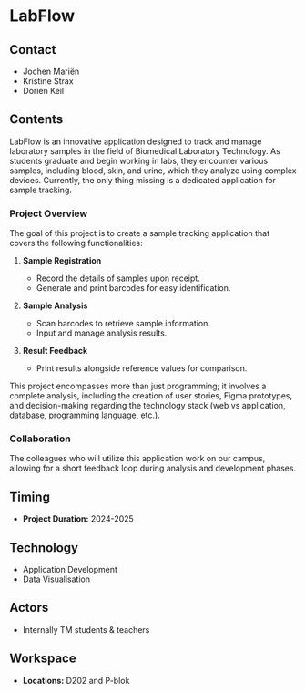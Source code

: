 # LabFlow

## Contact
- Jochen Mariën
- Kristine Strax
- Dorien Keil

## Contents
LabFlow is an innovative application designed to track and manage laboratory samples in the field of Biomedical Laboratory Technology. As students graduate and begin working in labs, they encounter various samples, including blood, skin, and urine, which they analyze using complex devices. Currently, the only thing missing is a dedicated application for sample tracking.

### Project Overview
The goal of this project is to create a sample tracking application that covers the following functionalities:

1. **Sample Registration**
    - Record the details of samples upon receipt.
    - Generate and print barcodes for easy identification.

2. **Sample Analysis**
    - Scan barcodes to retrieve sample information.
    - Input and manage analysis results.

3. **Result Feedback**
    - Print results alongside reference values for comparison.

This project encompasses more than just programming; it involves a complete analysis, including the creation of user stories, Figma prototypes, and decision-making regarding the technology stack (web vs application, database, programming language, etc.).

### Collaboration
The colleagues who will utilize this application work on our campus, allowing for a short feedback loop during analysis and development phases.

## Timing
- **Project Duration:** 2024-2025

## Technology
- Application Development
- Data Visualisation

## Actors
- Internally  TM students & teachers

## Workspace
- **Locations:** D202 and P-blok
